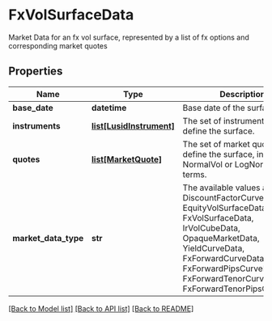 # FxVolSurfaceData

Market Data for an fx vol surface, represented by a list of fx options and corresponding market quotes

## Properties
Name | Type | Description | Notes
------------ | ------------- | ------------- | -------------
**base_date** | **datetime** | Base date of the surface | 
**instruments** | [**list[LusidInstrument]**](LusidInstrument.md) | The set of instruments that define the surface. | 
**quotes** | [**list[MarketQuote]**](MarketQuote.md) | The set of market quotes that define the surface, in NormalVol or LogNormalVol terms. | 
**market_data_type** | **str** | The available values are: DiscountFactorCurveData, EquityVolSurfaceData, FxVolSurfaceData, IrVolCubeData, OpaqueMarketData, YieldCurveData, FxForwardCurveData, FxForwardPipsCurveData, FxForwardTenorCurveData, FxForwardTenorPipsCurveData | 

[[Back to Model list]](../README.md#documentation-for-models) [[Back to API list]](../README.md#documentation-for-api-endpoints) [[Back to README]](../README.md)


